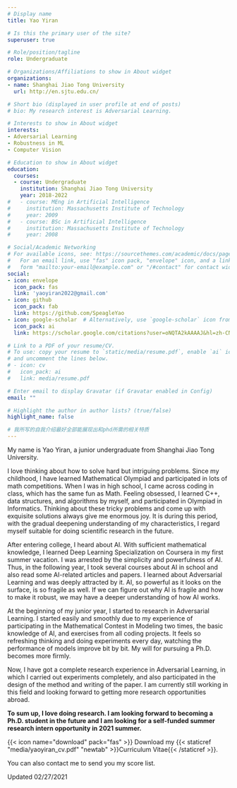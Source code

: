 ```yaml
---
# Display name
title: Yao Yiran

# Is this the primary user of the site?
superuser: true

# Role/position/tagline
role: Undergraduate

# Organizations/Affiliations to show in About widget
organizations:
- name: Shanghai Jiao Tong University
  url: http://en.sjtu.edu.cn/

# Short bio (displayed in user profile at end of posts)
# bio: My research interest is Adversarial Learning.

# Interests to show in About widget
interests:
- Adversarial Learning
- Robustness in ML
- Computer Vision

# Education to show in About widget
education:
  courses:
  - course: Undergraduate
    institution: Shanghai Jiao Tong University
    year: 2018-2022
#   - course: MEng in Artificial Intelligence
#     institution: Massachusetts Institute of Technology
#     year: 2009
#   - course: BSc in Artificial Intelligence
#     institution: Massachusetts Institute of Technology
#     year: 2008

# Social/Academic Networking
# For available icons, see: https://sourcethemes.com/academic/docs/page-builder/#icons
#   For an email link, use "fas" icon pack, "envelope" icon, and a link in the
#   form "mailto:your-email@example.com" or "/#contact" for contact widget.
social:
- icon: envelope
  icon_pack: fas
  link: 'yaoyiran2022@gmail.com'
- icon: github
  icon_pack: fab
  link: https://github.com/SpeagleYao
- icon: google-scholar  # Alternatively, use `google-scholar` icon from `ai` icon pack
  icon_pack: ai
  link: https://scholar.google.com/citations?user=oNQTA2kAAAAJ&hl=zh-CN

# Link to a PDF of your resume/CV.
# To use: copy your resume to `static/media/resume.pdf`, enable `ai` icons in `params.toml`, 
# and uncomment the lines below.
# - icon: cv
#   icon_pack: ai
#   link: media/resume.pdf

# Enter email to display Gravatar (if Gravatar enabled in Config)
email: ""

# Highlight the author in author lists? (true/false)
highlight_name: false

# 我所写的自我介绍最好全部能展现出和phd所需的相关特质
---
```


My name is Yao Yiran, a junior undergraduate from Shanghai Jiao Tong University.

I love thinking about how to solve hard but intriguing problems. Since my childhood, I have learned Mathematical Olympiad and participated in lots of math competitions. When I was in high school, I came across coding in class, which has the same fun as Math. Feeling obsessed, I learned C++, data structures, and algorithms by myself, and participated in Olympiad in Informatics. Thinking about these tricky problems and come up with exquisite solutions always give me enormous joy. It is during this period, with the gradual deepening understanding of my characteristics, I regard myself suitable for doing scientific research in the future.

After entering college, I heard about AI. With sufficient mathematical knowledge, I learned Deep Learning Specialization on Coursera in my first summer vacation. I was arrested by the simplicity and powerfulness of AI. Thus, in the following year, I took several courses about AI in school and also read some AI-related articles and papers. I learned about Adversarial Learning and was deeply attracted by it. AI, so powerful as it looks on the surface, is so fragile as well. If we can figure out why AI is fragile and how to make it robust, we may have a deeper understanding of how AI works.

At the beginning of my junior year, I started to research in Adversarial Learning. I started easily and smoothly due to my experience of participating in the Mathematical Contest in Modeling two times, the basic knowledge of AI, and exercises from all coding projects. It feels so refreshing thinking and doing experiments every day, watching the performance of models improve bit by bit. My will for pursuing a Ph.D. becomes more firmly.

Now, I have got a complete research experience in Adversarial Learning, in which I carried out experiments completely, and also participated in the design of the method and writing of the paper. I am currently still working in this field and looking forward to getting more research opportunities abroad.

**To sum up, I love doing research. I am looking forward to becoming a Ph.D. student in the future and I am looking for a self-funded summer research intern opportunity in 2021 summer.**

{{< icon name="download" pack="fas" >}} Download my {{< staticref "media/yaoyiran_cv.pdf" "newtab" >}}Curriculum Vitae{{< /staticref >}}.

You can also contact me to send you my score list.

Updated 02/27/2021